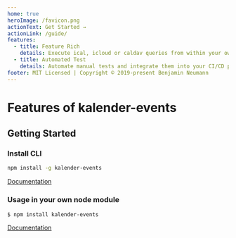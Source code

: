 ```yaml
---
home: true
heroImage: /favicon.png
actionText: Get Started →
actionLink: /guide/
features:
  - title: Feature Rich
    details: Execute ical, icloud or caldav queries from within your own nodejs app or CLI
  - title: Automated Test
    details: Automate manual tests and integrate them into your CI/CD pipeline
footer: MIT Licensed | Copyright © 2019-present Benjamin Neumann
---
```


# Features of kalender-events

<div class="features">
  
</div>

## Getting Started

### Install CLI

``` bash
npm install -g kalender-events
```

[Documentation](https://naimo84.github.io/kalender-events/guide/#usage-as-cli)


### Usage in your own node module

```sh
$ npm install kalender-events
```

[Documentation](https://naimo84.github.io/kalender-events/guide/#usage-in-your-own-node-module)